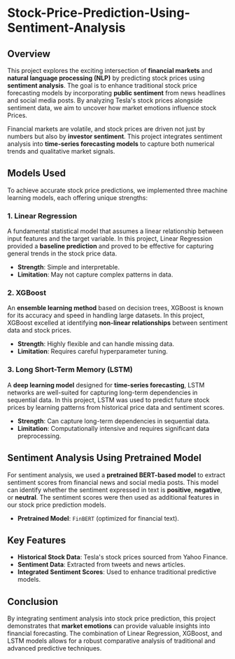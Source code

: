 # Stock-Price-Prediction-Using-Sentiment-Analysis

## Overview
This project explores the exciting intersection of **financial markets** and **natural language processing (NLP)** by predicting stock prices using **sentiment analysis**. The goal is to enhance traditional stock price forecasting models by incorporating **public sentiment** from news headlines and social media posts. By analyzing Tesla's stock prices alongside sentiment data, we aim to uncover how market emotions influence stock Prices.

Financial markets are volatile, and stock prices are driven not just by numbers but also by **investor sentiment**. This project integrates sentiment analysis into **time-series forecasting models** to capture both numerical trends and qualitative market signals.

## Models Used
To achieve accurate stock price predictions, we implemented three machine learning models, each offering unique strengths:

### 1. **Linear Regression**
A fundamental statistical model that assumes a linear relationship between input features and the target variable. In this project, Linear Regression provided a **baseline prediction** and proved to be effective for capturing general trends in the stock price data.

- **Strength**: Simple and interpretable.
- **Limitation**: May not capture complex patterns in data.

### 2. **XGBoost**
An **ensemble learning method** based on decision trees, XGBoost is known for its accuracy and speed in handling large datasets. In this project, XGBoost excelled at identifying **non-linear relationships** between sentiment data and stock prices.

- **Strength**: Highly flexible and can handle missing data.
- **Limitation**: Requires careful hyperparameter tuning.

### 3. **Long Short-Term Memory (LSTM)**
A **deep learning model** designed for **time-series forecasting**, LSTM networks are well-suited for capturing long-term dependencies in sequential data. In this project, LSTM was used to predict future stock prices by learning patterns from historical price data and sentiment scores.

- **Strength**: Can capture long-term dependencies in sequential data.
- **Limitation**: Computationally intensive and requires significant data preprocessing.

## Sentiment Analysis Using Pretrained Model
For sentiment analysis, we used a **pretrained BERT-based model** to extract sentiment scores from financial news and social media posts. This model can identify whether the sentiment expressed in text is **positive**, **negative**, or **neutral**. The sentiment scores were then used as additional features in our stock price prediction models.

- **Pretrained Model**: `FinBERT` (optimized for financial text).

## Key Features
- **Historical Stock Data**: Tesla's stock prices sourced from Yahoo Finance.
- **Sentiment Data**: Extracted from tweets and news articles.
- **Integrated Sentiment Scores**: Used to enhance traditional predictive models.

## Conclusion
By integrating sentiment analysis into stock price prediction, this project demonstrates that **market emotions** can provide valuable insights into financial forecasting. The combination of Linear Regression, XGBoost, and LSTM models allows for a robust comparative analysis of traditional and advanced predictive techniques.

